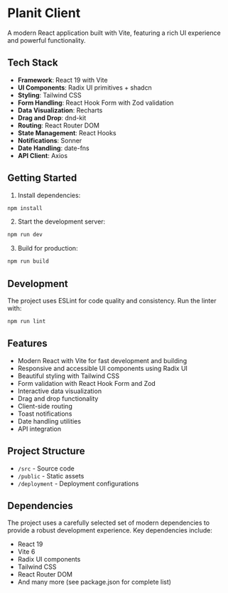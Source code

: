 # Planit Client

A modern React application built with Vite, featuring a rich UI experience and powerful functionality.

## Tech Stack

- **Framework**: React 19 with Vite
- **UI Components**: Radix UI primitives + shadcn
- **Styling**: Tailwind CSS
- **Form Handling**: React Hook Form with Zod validation
- **Data Visualization**: Recharts
- **Drag and Drop**: dnd-kit
- **Routing**: React Router DOM
- **State Management**: React Hooks
- **Notifications**: Sonner
- **Date Handling**: date-fns
- **API Client**: Axios

## Getting Started

1. Install dependencies:
```bash
npm install
```

2. Start the development server:
```bash
npm run dev
```

3. Build for production:
```bash
npm run build
```

## Development

The project uses ESLint for code quality and consistency. Run the linter with:
```bash
npm run lint
```

## Features

- Modern React with Vite for fast development and building
- Responsive and accessible UI components using Radix UI
- Beautiful styling with Tailwind CSS
- Form validation with React Hook Form and Zod
- Interactive data visualization
- Drag and drop functionality
- Client-side routing
- Toast notifications
- Date handling utilities
- API integration

## Project Structure

- `/src` - Source code
- `/public` - Static assets
- `/deployment` - Deployment configurations

## Dependencies

The project uses a carefully selected set of modern dependencies to provide a robust development experience. Key dependencies include:

- React 19
- Vite 6
- Radix UI components
- Tailwind CSS
- React Router DOM
- And many more (see package.json for complete list)
